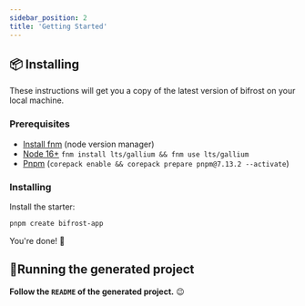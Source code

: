 ```yaml
---
sidebar_position: 2
title: 'Getting Started'
---
```


## 📦 Installing

These instructions will get you a copy of the latest version of bifrost on your local machine.

### Prerequisites

- [Install fnm](https://github.com/Schniz/fnm#installation) (node version manager)
- [Node 16+](https://nodejs.org/en/) `fnm install lts/gallium && fnm use lts/gallium`
- [Pnpm](https://pnpm.io/installation) (`corepack enable && corepack prepare pnpm@7.13.2 --activate`)

### Installing

Install the starter:

```bash
pnpm create bifrost-app
```

You're done! 🎉

## 🏃‍Running the generated project

**Follow the `README` of the generated project.** 😉
